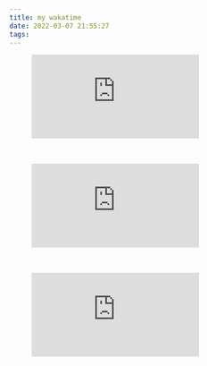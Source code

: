 ```yaml
---
title: my wakatime
date: 2022-03-07 21:55:27
tags:
---
```


<figure><embed src="https://wakatime.com/share/@Maicarons/222260af-49ad-402f-b99f-1fb9e9c01599.svg"></embed></figure>
<br>
<figure><embed src="https://wakatime.com/share/@Maicarons/575c5117-3a48-40a1-a105-5ce9032e041d.svg"></embed></figure>
<br>
<figure><embed src="https://wakatime.com/share/@Maicarons/ab8bff44-5565-4d07-9cf2-33c766c3e083.svg"></embed></figure>